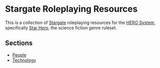 # Stargate Roleplaying Resources

This is a collection of [Stargate](http://stargate.wikia.com/wiki/Stargate_Wiki) roleplaying resources for the [HERO System](http://www.herogames.com/), specifically [Star Hero](http://www.herogames.com/forums/store/category/11-star-hero/), the science fiction genre ruleset.

## Sections

* [People](people.md)
* [Technology](technology.md)
